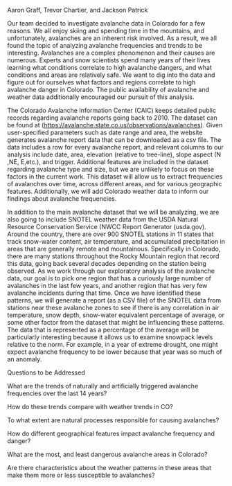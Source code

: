 Aaron Graff, Trevor Chartier, and Jackson Patrick

Our team decided to investigate avalanche data in Colorado for a few reasons. We all enjoy skiing and spending time in the mountains, and unfortunately, avalanches are an inherent risk involved. As a result, we all found the topic of analyzing avalanche frequencies and trends to be interesting. Avalanches are a complex phenomenon and their causes are numerous. Experts and snow scientists spend many years of their lives learning what conditions correlate to high avalanche dangers, and what conditions and areas are relatively safe. We want to dig into the data and figure out for ourselves what factors and regions correlate to high avalanche danger in Colorado. The public availability of avalanche and weather data additionally encouraged our pursuit of this analysis.

The Colorado Avalanche Information Center (CAIC) keeps detailed public records regarding avalanche reports going back to 2010. The dataset can be found at (https://avalanche.state.co.us/observations/avalanches). Given user-specified parameters such as date range and area, the website generates avalanche report data that can be downloaded as a csv file. The data includes a row for every avalanche report, and relevant columns to our analysis include date, area, elevation (relative to tree-line), slope aspect (N ,NE, E,etc.), and trigger. Additional features are included in the dataset regarding avalanche type and size, but we are unlikely to focus on these factors in the current work. This dataset will allow us to extract frequencies of avalanches over time, across different areas, and for various geographic features. Additionally, we will add Colorado weather data to inform our findings about avalanche frequencies.
 
In addition to the main avalanche dataset that we will be analyzing, we are also going to include SNOTEL weather data from the USDA Natural Resource Conservation Service (NWCC Report Generator (usda.gov). Around the country, there are over 900 SNOTEL stations in 11 states that track snow-water content, air temperature, and accumulated precipitation in areas that are generally remote and mountainous. Specifically in Colorado, there are many stations throughout the Rocky Mountain region that record this data, going back several decades depending on the station being observed.  As we work through our exploratory analysis of the avalanche data, our goal is to pick one region that has a curiously large number of avalanches in the last few years, and another region that has very few avalanche incidents during that time.  Once we have identified these patterns, we will generate a report (as a CSV file) of the SNOTEL data from stations near these avalanche zones to see if there is any correlation in air temperature, snow depth, snow-water equivalent percentage of average, or some other factor from the dataset that might be influencing these patterns. The data that is represented as a percentage of the average will be particularly interesting because it allows us to examine snowpack levels relative to the norm. For example, in a year of extreme drought, one might expect avalanche frequency to be lower because that year was so much of an anomaly.

 
Questions to be Addressed

What are the trends of naturally and artificially triggered avalanche frequencies over the last 14 years?

How do these trends compare with weather trends in CO?

To what extent are natural processes responsible for causing avalanches?

How do different geographical features impact avalanche frequency and danger?

What are the most, and least dangerous avalanche areas in Colorado?

Are there characteristics about the weather patterns in these areas that make them more or less susceptible to avalanches?

